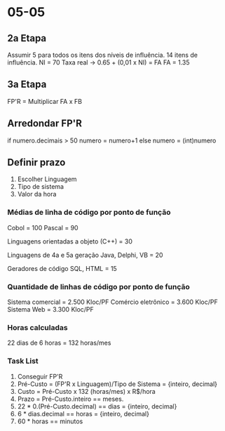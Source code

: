 # 05-05

## 2a Etapa

Assumir 5 para todos os itens dos níveis de influência.
14 itens de influência.
NI = 70
Taxa real -> 0.65 + (0,01 x NI) = FA
FA = 1.35

## 3a Etapa

FP'R = Multiplicar FA x FB

## Arredondar FP'R 

if numero.decimais > 50
  numero = numero+1
else
  numero = (int)numero

## Definir prazo

1. Escolher Linguagem
2. Tipo de sistema
3. Valor da hora

### Médias de linha de código por ponto de função

Cobol = 100
Pascal = 90

Linguagens orientadas a objeto (C++) = 30

Linguagens de 4a e 5a geração
Java, Delphi, VB = 20

Geradores de código
SQL, HTML = 15

### Quantidade de linhas de código por ponto de função

Sistema comercial = 2.500 Kloc/PF
Comércio eletrônico = 3.600 Kloc/PF
Sistema Web = 3.300 Kloc/PF

### Horas calculadas

22 dias de 6 horas = 132 horas/mes

### Task List

1. Conseguir FP'R
2. Pré-Custo = (FP'R x Linguagem)/Tipo de Sistema  = {inteiro, decimal}
3. Custo = Pré-Custo x 132 (horas/mes) x R$/hora
4. Prazo = Pré-Custo.inteiro == meses. 
5. 22 * 0.(Pré-Custo.decimal) == dias = {inteiro, decimal}
6. 6 * dias.decimal == horas = {inteiro, decimal}
7. 60 * horas == minutos
